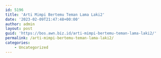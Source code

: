 ```yaml
---
id: 5196
title: 'Arti Mimpi Bertemu Teman Lama Laki2'
date: '2023-02-09T21:47:48+00:00'
author: admin
layout: post
guid: 'https://bos.awn.biz.id/arti-mimpi-bertemu-teman-lama-laki2/'
permalink: /arti-mimpi-bertemu-teman-lama-laki2/
categories:
    - Uncategorized
---
```


